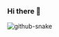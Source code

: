 ### Hi there 👋

  
<picture>
  <source media="(prefers-color-scheme: dark)" srcset="https://raw.githubusercontent.com/nipunsampath/nipunsampath/output/github-contribution-grid-snake-dark.svg">
  <source media="(prefers-color-scheme: light)" srcset="[github-snake.sv](https://raw.githubusercontent.com/nipunsampath/nipunsampath/output/github-contribution-grid-snake.svg)g">
  <img alt="github-snake" src="github-snake.svg">
</picture>

<!--
**nipunsampath/nipunsampath** is a ✨ _special_ ✨ repository because its `README.md` (this file) appears on your GitHub profile.

Here are some ideas to get you started:

- 🔭 I’m currently working on ...
- 🌱 I’m currently learning ...
- 👯 I’m looking to collaborate on ...
- 🤔 I’m looking for help with ...
- 💬 Ask me about ...
- 📫 How to reach me: ...
- 😄 Pronouns: ...
- ⚡ Fun fact: ...
-->
